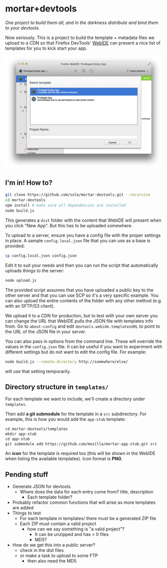 # mortar+devtools

_One project to build them all, and in the darkness distribute and bind them to your devtools._

Now seriously. This is a project to build the template + metadata files we upload to a CDN so that Firefox DevTools' [WebIDE](https://developer.mozilla.org/en-US/docs/Tools/WebIDE) can present a nice list of templates for you to kick start your app.

![New app screen in Web IDE](./assets/webide.png)

## I'm in! How to?


````bash
git clone https://github.com/sole/mortar-devtools.git --recursive
cd mortar-devtools
npm install # make sure all dependencies are installed
node build.js
````

This generates a `dist` folder with the content that WebIDE will present when you click "New App". But this has to be uploaded somewhere. 

To upload to a server, ensure you have a config file with the proper settings in place. A sample `config.local.json` file that you can use as a base is provided:

````bash
cp config.local.json config.json
````

Edit it to suit your needs and then you can run the script that automatically uploads things to the server:

````bash
node upload.js
````

The provided script assumes that you have uploaded a public key to the other server and that you can use SCP so it's a very specific example. You can also upload the entire contents of the folder with any other method (e.g. with an SFTP/S3 client).

We upload it to a CDN for production, but to test with your own server you can change the URL that WebIDE pulls the JSON file with templates info from. Go to `about:config` and edit `devtools.webide.templatesURL` to point to the URL of the JSON file in your server.

You can also pass in options from the command line. These will override the values in the `config.json` file. It can be useful if you want to experiment with different settings but do not want to edit the config file. For example:

````bash
node build.js --remote-directory http://somewhere/else/
````

will use that setting temporarily.

## Directory structure in `templates/`

For each template we want to include, we'll create a directory under `templates`.

Then add **a git submodule** for the template in a `src` subdirectory. For example, this is how you would add the `app-stub` template:

````
cd mortar-devtools/templates
mkdir app-stub
cd app-stub
git submodule add https://github.com/mozilla/mortar-app-stub.git src
````

An **icon** for the template is required too (this will be shown in the WebIDE when listing the available templates). Icon format is **PNG**.

## Pending stuff

- Generate JSON for devtools
  - Where does the data for each entry come from? title, description
    - Each template folder?
- Probably refactor common functions that will arise as more templates are added
- Things to test
  - For each template in templates/ there must be a generated ZIP file
  - Each ZIP must contain a valid project
    - how can we say something is "a valid project"?
      - It can be unzipped and has > 0 files
      - MD5?
- How do we get this into a public server?
  - check in the dist files
  - or make a task to upload to some FTP
    - then also need the MD5
